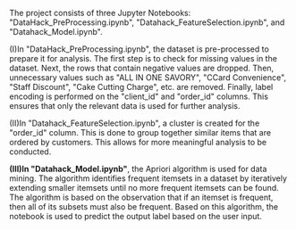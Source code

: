The project consists of three Jupyter Notebooks: "DataHack_PreProcessing.ipynb", "Datahack_FeatureSelection.ipynb", and "Datahack_Model.ipynb".

(I)In "DataHack_PreProcessing.ipynb", the dataset is pre-processed to prepare it for analysis. The first step is to check for missing values in the dataset. Next, the rows that contain negative values are dropped. Then, unnecessary values such as "ALL IN ONE SAVORY", "CCard Convenience", "Staff Discount", "Cake Cutting Charge", etc. are removed. Finally, label encoding is performed on the "client_id" and "order_id" columns. This ensures that only the relevant data is used for further analysis.

(II)In "Datahack_FeatureSelection.ipynb", a cluster is created for the "order_id" column. This is done to group together similar items that are ordered by customers. This allows for more meaningful analysis to be conducted.

**(III)In "Datahack_Model.ipynb"**, the Apriori algorithm is used for data mining. The algorithm identifies frequent itemsets in a dataset by iteratively extending smaller itemsets until no more frequent itemsets can be found. The algorithm is based on the observation that if an itemset is frequent, then all of its subsets must also be frequent. Based on this algorithm, the notebook is used to predict the output label based on the user input.
